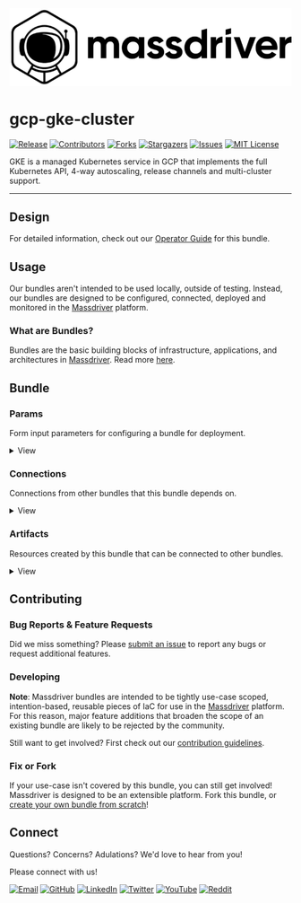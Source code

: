 




[![Massdriver][logo]][website]

# gcp-gke-cluster

[![Release][release_shield]][release_url]
[![Contributors][contributors_shield]][contributors_url]
[![Forks][forks_shield]][forks_url]
[![Stargazers][stars_shield]][stars_url]
[![Issues][issues_shield]][issues_url]
[![MIT License][license_shield]][license_url]

<!--
##### STILL NEED TO GET SLACK WORKING ###
[!["Slack Community"](%s)][slack]
-->


GKE is a managed Kubernetes service in GCP that implements the full Kubernetes API, 4-way autoscaling, release channels and multi-cluster support.


---

## Design

For detailed information, check out our [Operator Guide](operator.mdx) for this bundle.

## Usage

Our bundles aren't intended to be used locally, outside of testing. Instead, our bundles are designed to be configured, connected, deployed and monitored in the [Massdriver][website] platform.

### What are Bundles?

Bundles are the basic building blocks of infrastructure, applications, and architectures in [Massdriver][website]. Read more [here](https://docs.massdriver.cloud/concepts/bundles).

## Bundle

### Params

Form input parameters for configuring a bundle for deployment.

<details>
<summary>View</summary>

<!-- PARAMS:START -->

**Params coming soon**

<!-- PARAMS:END -->

</details>

### Connections

Connections from other bundles that this bundle depends on.

<details>
<summary>View</summary>

<!-- CONNECTIONS:START -->

**Connections coming soon**

<!-- CONNECTIONS:END -->

</details>

### Artifacts

Resources created by this bundle that can be connected to other bundles.

<details>
<summary>View</summary>

<!-- ARTIFACTS:START -->

**Artifacts coming soon**

<!-- ARTIFACTS:END -->

</details>

## Contributing

<!-- CONTRIBUTING:START -->

### Bug Reports & Feature Requests

Did we miss something? Please [submit an issue](https://github.com/massdriver-cloud/gcp-gke-cluster/issues) to report any bugs or request additional features.

### Developing

**Note**: Massdriver bundles are intended to be tightly use-case scoped, intention-based, reusable pieces of IaC for use in the [Massdriver][website] platform. For this reason, major feature additions that broaden the scope of an existing bundle are likely to be rejected by the community.

Still want to get involved? First check out our [contribution guidelines](https://docs.massdriver.cloud/bundles/contributing).

### Fix or Fork

If your use-case isn't covered by this bundle, you can still get involved! Massdriver is designed to be an extensible platform. Fork this bundle, or [create your own bundle from scratch](https://docs.massdriver.cloud/bundles/development)!

<!-- CONTRIBUTING:END -->

## Connect

<!-- CONNECT:START -->

Questions? Concerns? Adulations? We'd love to hear from you!

Please connect with us!

[![Email][email_shield]][email_url]
[![GitHub][github_shield]][github_url]
[![LinkedIn][linkedin_shield]][linkedin_url]
[![Twitter][twitter_shield]][twitter_url]
[![YouTube][youtube_shield]][youtube_url]
[![Reddit][reddit_shield]][reddit_url]

<!-- markdownlint-disable -->

[logo]: https://raw.githubusercontent.com/massdriver-cloud/docs/main/static/img/logo-with-logotype-horizontal-400x110.svg
[docs]: https://docs.massdriver.cloud/?utm_source=github&utm_medium=readme&utm_campaign=gcp-gke-cluster&utm_content=docs
[website]: https://www.massdriver.cloud/?utm_source=github&utm_medium=readme&utm_campaign=gcp-gke-cluster&utm_content=website
[github]: https://github.com/massdriver-cloud?utm_source=github&utm_medium=readme&utm_campaign=gcp-gke-cluster&utm_content=github
[slack]: https://massdriverworkspace.slack.com/?utm_source=github&utm_medium=readme&utm_campaign=gcp-gke-cluster&utm_content=slack
[linkedin]: https://www.linkedin.com/company/massdriver/?utm_source=github&utm_medium=readme&utm_campaign=gcp-gke-cluster&utm_content=linkedin



[contributors_shield]: https://img.shields.io/github/contributors/massdriver-cloud/gcp-gke-cluster.svg?style=for-the-badge
[contributors_url]: https://github.com/massdriver-cloud/gcp-gke-cluster/graphs/contributors
[forks_shield]: https://img.shields.io/github/forks/massdriver-cloud/gcp-gke-cluster.svg?style=for-the-badge
[forks_url]: https://github.com/massdriver-cloud/gcp-gke-cluster/network/members
[stars_shield]: https://img.shields.io/github/stars/massdriver-cloud/gcp-gke-cluster.svg?style=for-the-badge
[stars_url]: https://github.com/massdriver-cloud/gcp-gke-cluster/stargazers
[issues_shield]: https://img.shields.io/github/issues/massdriver-cloud/gcp-gke-cluster.svg?style=for-the-badge
[issues_url]: https://github.com/massdriver-cloud/gcp-gke-cluster/issues
[release_url]: https://github.com/massdriver-cloud/gcp-gke-cluster/releases/latest
[release_shield]: https://img.shields.io/github/release/massdriver-cloud/gcp-gke-cluster.svg?style=for-the-badge
[license_shield]: https://img.shields.io/github/license/massdriver-cloud/gcp-gke-cluster.svg?style=for-the-badge
[license_url]: https://github.com/massdriver-cloud/gcp-gke-cluster/blob/main/LICENSE


[email_url]: mailto:support@massdriver.cloud
[email_shield]: https://img.shields.io/badge/email-Massdriver-black.svg?style=for-the-badge&logo=mail.ru&color=000000
[github_url]: mailto:support@massdriver.cloud
[github_shield]: https://img.shields.io/badge/follow-Github-black.svg?style=for-the-badge&logo=github&color=181717
[linkedin_url]: https://linkedin.com/in/massdriver-cloud
[linkedin_shield]: https://img.shields.io/badge/follow-LinkedIn-black.svg?style=for-the-badge&logo=linkedin&color=0A66C2
[twitter_url]: https://twitter.com/massdriver?utm_source=github&utm_medium=readme&utm_campaign=gcp-gke-cluster&utm_content=twitter
[twitter_shield]: https://img.shields.io/badge/follow-Twitter-black.svg?style=for-the-badge&logo=twitter&color=1DA1F2
[discourse_url]: https://community.massdriver.cloud?utm_source=github&utm_medium=readme&utm_campaign=gcp-gke-cluster&utm_content=discourse
[discourse_shield]: https://img.shields.io/badge/join-Discourse-black.svg?style=for-the-badge&logo=discourse&color=000000
[youtube_url]: https://www.youtube.com/channel/UCfj8P7MJcdlem2DJpvymtaQ
[youtube_shield]: https://img.shields.io/badge/subscribe-Youtube-black.svg?style=for-the-badge&logo=youtube&color=FF0000
[reddit_url]: https://www.reddit.com/r/massdriver
[reddit_shield]: https://img.shields.io/badge/subscribe-Reddit-black.svg?style=for-the-badge&logo=reddit&color=FF4500

<!-- markdownlint-restore -->

<!-- CONNECT:END -->

